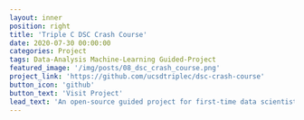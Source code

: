 ```yaml
---
layout: inner
position: right
title: 'Triple C DSC Crash Course'
date: 2020-07-30 00:00:00
categories: Project
tags: Data-Analysis Machine-Learning Guided-Project
featured_image: '/img/posts/08_dsc_crash_course.png'
project_link: 'https://github.com/ucsdtriplec/dsc-crash-course'
button_icon: 'github'
button_text: 'Visit Project'
lead_text: 'An open-source guided project for first-time data scientist at Triple C'
---
```

